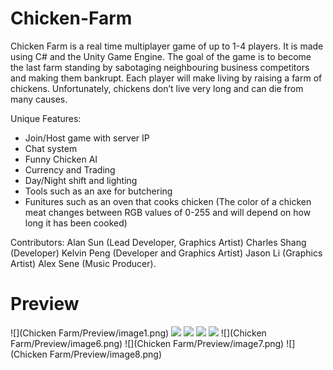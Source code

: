 # Chicken-Farm

Chicken Farm is a real time multiplayer game of up to 1-4 players. It is made using C# and the Unity Game Engine. The goal of the game is to become the last farm standing by sabotaging neighbouring business competitors and making them bankrupt. Each player will make living by raising a farm of chickens. Unfortunately, chickens don’t live very long and can die from many causes. 

Unique Features:
* Join/Host game with server IP
* Chat system
* Funny Chicken AI
* Currency and Trading
* Day/Night shift and lighting
* Tools such as an axe for butchering
* Funitures such as an oven that cooks chicken (The color of a chicken meat changes between RGB values of 0-255 and will depend on how long it has been cooked)

Contributors: 
Alan Sun (Lead Developer, Graphics Artist)
Charles Shang (Developer)
Kelvin Peng (Developer and Graphics Artist)
Jason Li (Graphics Artist)
Alex Sene (Music Producer).

# Preview
![](Chicken Farm/Preview/image1.png)
![](Chicken_Farm/Preview/image2.png)
![](Chicken-Farm/Preview/image3.png)
![](ChickenFarm/Preview/image4.png)
![](ChickenFarm/Preview/image5.png)
![](Chicken Farm/Preview/image6.png)
![](Chicken Farm/Preview/image7.png)
![](Chicken Farm/Preview/image8.png)
